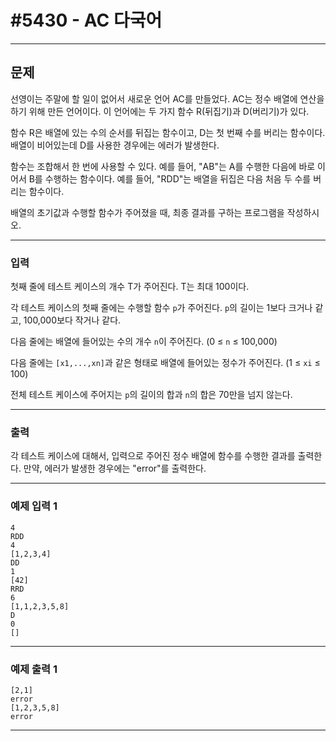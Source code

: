 # #5430 - AC 다국어

---

## 문제
선영이는 주말에 할 일이 없어서 새로운 언어 AC를 만들었다. AC는 정수 배열에 연산을 하기 위해 만든 언어이다. 이 언어에는 두 가지 함수 R(뒤집기)과 D(버리기)가 있다.

함수 R은 배열에 있는 수의 순서를 뒤집는 함수이고, D는 첫 번째 수를 버리는 함수이다. 배열이 비어있는데 D를 사용한 경우에는 에러가 발생한다.

함수는 조합해서 한 번에 사용할 수 있다. 예를 들어, "AB"는 A를 수행한 다음에 바로 이어서 B를 수행하는 함수이다. 예를 들어, "RDD"는 배열을 뒤집은 다음 처음 두 수를 버리는 함수이다.

배열의 초기값과 수행할 함수가 주어졌을 때, 최종 결과를 구하는 프로그램을 작성하시오.

---

### 입력
첫째 줄에 테스트 케이스의 개수 T가 주어진다. T는 최대 100이다.

각 테스트 케이스의 첫째 줄에는 수행할 함수 `p`가 주어진다. `p`의 길이는 1보다 크거나 같고, 100,000보다 작거나 같다.

다음 줄에는 배열에 들어있는 수의 개수 `n`이 주어진다. (0 ≤ `n` ≤ 100,000)

다음 줄에는 `[x1,...,xn]`과 같은 형태로 배열에 들어있는 정수가 주어진다. (1 ≤ `xi` ≤ 100)

전체 테스트 케이스에 주어지는 `p`의 길이의 합과 `n`의 합은 70만을 넘지 않는다.

---

### 출력
각 테스트 케이스에 대해서, 입력으로 주어진 정수 배열에 함수를 수행한 결과를 출력한다. 만약, 에러가 발생한 경우에는 "error"를 출력한다.

---

### 예제 입력 1
```text
4
RDD
4
[1,2,3,4]
DD
1
[42]
RRD
6
[1,1,2,3,5,8]
D
0
[]
```

---

### 예제 출력 1
```text
[2,1]
error
[1,2,3,5,8]
error
```

---